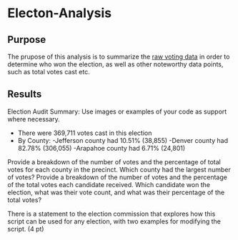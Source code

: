 # Electon-Analysis
## Purpose
The prupose of this analysis is to summarize the [raw voting data](https://github.com/sd2wiebe/Electon-Analysis/tree/main/Resources) in order to determine who won the election, as well as other noteworthy data points, such as total votes cast etc.

## Results

Election Audit Summary:
Use images or examples of your code as support where necessary.
- There were 369,711 votes cast in this election
- By County:
  -Jefferson county had 10.51% (38,855)
  -Denver county had 82.78% (306,055)
  -Arapahoe county had 6.71% (24,801)


Provide a breakdown of the number of votes and the percentage of total votes for each county in the precinct.
Which county had the largest number of votes?
Provide a breakdown of the number of votes and the percentage of the total votes each candidate received.
Which candidate won the election, what was their vote count, and what was their percentage of the total votes?


There is a statement to the election commission that explores how this script can be used for any election, with two examples for modifying the script. (4 pt)
